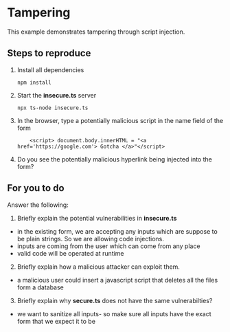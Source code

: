 # Tampering

This example demonstrates tampering through script injection.

## Steps to reproduce

1. Install all dependencies

    `npm install`

2. Start the **insecure.ts** server

    `npx ts-node insecure.ts`

3. In the browser, type a potentially malicious script in the name field of the form

    ```
        <script> document.body.innerHTML = "<a href='https://google.com'> Gotcha </a>"</script>
    ```

4. Do you see the potentially malicious hyperlink being injected into the form?

## For you to do

Answer the following:

1. Briefly explain the potential vulnerabilities in **insecure.ts**

- in the existing form, we are accepting any inputs which are suppose to be plain strings. So we are allowing code injections.
- inputs are coming from the user which can come from any place
- valid code will be operated at runtime

2. Briefly explain how a malicious attacker can exploit them.

- a malicious user could insert a javascript script that deletes all the files form a database
3. Briefly explain why **secure.ts** does not have the same vulnerabilties?

- we want to sanitize all inputs- so make sure all inputs have the exact form that we expect it to be
